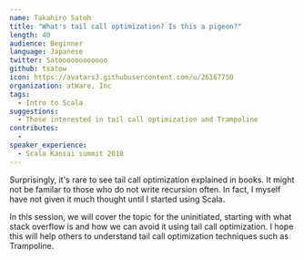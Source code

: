 ```yaml
---
name: Takahiro Satoh
title: "What's tail call optimization? Is this a pigeon?"
length: 40
audience: Beginner
language: Japanese
twitter: Satoooooooooooo
github: tsatow
icon: https://avatars3.githubusercontent.com/u/26167750
organization: atWare, Inc
tags:
  - Intro to Scala
suggestions:
  - Those interested in tail call optimization and Trampoline
contributes:
  - 
speaker_experience:
  - Scala Kansai summit 2018
---
```

Surprisingly, it's rare to see tail call optimization explained in books.
It might not be familar to those who do not write recursion often.
In fact, I myself have not given it much thought until I started using Scala.

In this session, we will cover the topic for the uninitiated, starting with what stack overflow is and how we can avoid it using tail call optimization. I hope this will help others to understand tail call optimization techniques such as Trampoline.
